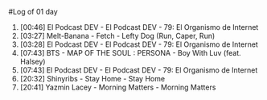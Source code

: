 #Log of 01 day

1. [00:46] El Podcast DEV - El Podcast DEV - 79: El Organismo de Internet
1. [03:27] Melt-Banana - Fetch - Lefty Dog (Run, Caper, Run)
1. [03:28] El Podcast DEV - El Podcast DEV - 79: El Organismo de Internet
1. [07:43] BTS - MAP OF THE SOUL : PERSONA - Boy With Luv (feat. Halsey)
1. [07:43] El Podcast DEV - El Podcast DEV - 79: El Organismo de Internet
1. [20:32] Shinyribs - Stay Home - Stay Home
1. [20:41] Yazmin Lacey - Morning Matters - Morning Matters
